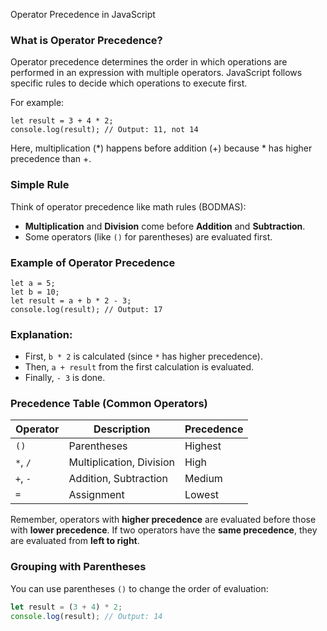  Operator Precedence in JavaScript

### What is Operator Precedence?

Operator precedence determines the order in which operations are performed in an expression with multiple operators. JavaScript follows specific rules to decide which operations to execute first.

For example:
```
let result = 3 + 4 * 2;
console.log(result); // Output: 11, not 14
```
Here, multiplication (*) happens before addition (+) because * has higher precedence than +.
### Simple Rule

Think of operator precedence like math rules (BODMAS):
- **Multiplication** and **Division** come before **Addition** and **Subtraction**.
- Some operators (like `()` for parentheses) are evaluated first.

### Example of Operator Precedence

```
let a = 5;
let b = 10;
let result = a + b * 2 - 3; 
console.log(result); // Output: 17
```
### Explanation:

- First, `b * 2` is calculated (since `*` has higher precedence).
- Then, `a + result` from the first calculation is evaluated.
- Finally, `- 3` is done.

### Precedence Table (Common Operators)

| Operator   | Description              | Precedence |
|------------|--------------------------|------------|
| `()`       | Parentheses               | Highest    |
| `*`, `/`   | Multiplication, Division  | High       |
| `+`, `-`   | Addition, Subtraction     | Medium     |
| `=`        | Assignment                | Lowest     |

Remember, operators with **higher precedence** are evaluated before those with **lower precedence**. If two operators have the **same precedence**, they are evaluated from **left to right**.

### Grouping with Parentheses

You can use parentheses `()` to change the order of evaluation:

```js
let result = (3 + 4) * 2;
console.log(result); // Output: 14
